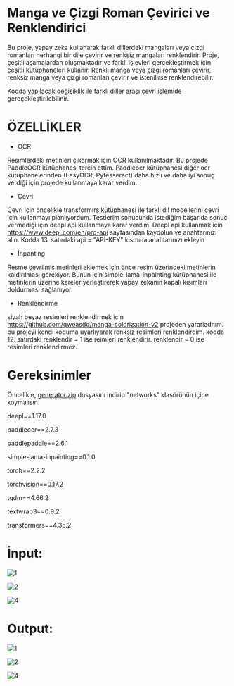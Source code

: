 # Manga ve Çizgi Roman Çevirici ve Renklendirici

Bu proje, yapay zeka kullanarak farklı dillerdeki mangaları veya çizgi romanları herhangi bir dile çevirir ve renksiz mangaları renklendirir. Proje, çeşitli aşamalardan oluşmaktadır ve farklı işlevleri gerçekleştirmek için çeşitli kütüphaneleri kullanır.
Renkli manga veya çizgi romanları çevirir, renksiz manga veya çizgi romanları çevirir ve istenilirse renklendirebilir.

Kodda yapılacak değişiklik ile farklı diller arası çevri işlemide gereçekleştirilebilinir.

# ÖZELLİKLER


* OCR

Resimlerdeki metinleri çıkarmak için OCR kullanılmaktadır. Bu projede PaddleOCR kütüphanesi tercih ettim. 
Paddleocr kütüphanesi diğer ocr kütüphanelerinden (EasyOCR, Pytesseract) daha hızlı ve daha iyi sonuç verdiği için projede kullanmaya karar verdim.

* Çevri 

Çevri için öncelikle transformırs kütüphanesi ile farklı dil modellerini çevri için kullanmayı planlıyordum. Testlerim sonucunda istediğim başarıda sonuç vermediği için deepl api kullanmaya karar verdim. 
Deepl api kullanmak için  https://www.deepl.com/en/pro-api sayfasından kaydolun ve anahtarınızı alın.
Kodda 13. satırdaki api = "APİ-KEY" kısmına anahtarınızı ekleyin

* İnpanting

Resme çevrilmiş metinleri eklemek için önce resim üzerindeki metinlerin kaldırılması gerekiyor. Bunun için simple-lama-inpainting kütüphanesi ile metinlerin üzerine kareler yerleştirerek yapay zekanın kapalı kısımları doldurması sağlanıyor.

* Renklendirme

siyah beyaz resimleri renklendirmek için https://github.com/qweasdd/manga-colorization-v2 projeden yararladnım. bu projeyi kendi koduma uyarlıyarak renksiz resimleri renklendirdim.
kodda 12. satırdaki renklendir = 1 ise reimleri renklendirir. renklendir = 0 ise resimleri renklendirmez.



# Gereksinimler

Öncelikle, [generator.zip](https://github.com/kullanıcıadı/depoadı/raw/branchadı/path/to/generator.zip) dosyasını indirip "networks" klasörünün içine koymalısın.

deepl==1.17.0

paddleocr==2.7.3

paddlepaddle==2.6.1

simple-lama-inpainting==0.1.0

torch==2.2.2

torchvision==0.17.2

tqdm==4.66.2

textwrap3==0.9.2 

transformers==4.35.2



# İnput:

![1](https://github.com/koesan/manga_cizgi_roman_ceviri/assets/96130124/f729cc10-4a13-465b-9327-e766f5776625)

![2](https://github.com/koesan/manga_cizgi_roman_ceviri/assets/96130124/bf31bd33-5af8-4563-9d94-67ad22351ef3)

![4](https://github.com/koesan/manga_cizgi_roman_ceviri/assets/96130124/5cd9b5a3-41b3-4ecf-ac2a-5254c6dfb949)




# Output:

![1](https://github.com/koesan/manga_cizgi_roman_ceviri/assets/96130124/4ec53fd6-b182-4668-b7ab-3440b8e4446e)

![2](https://github.com/koesan/manga_cizgi_roman_ceviri/assets/96130124/4e4d36d3-37de-4bce-8d4b-1642b899db09)

![4](https://github.com/koesan/manga_cizgi_roman_ceviri/assets/96130124/3d9e217d-27a4-4af6-a915-15ed7c2fb7e6)
